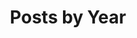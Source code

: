 ---
title: "Posts by Year"
permalink: /posts/
redirect_from:
  - /blog/
layout: posts
author_profile: true
classes: wide
header:
  overlay_color: "#000"
  overlay_filter: "0.5"
  overlay_image: /assets/images/Colosseum-panorama.jpg
  teaser: /assets/images/Colosseum-panorama.jpg
  actions:
    - label: "🗃️ by Category"
      url: "/categories"
    - label: "📑 by Tags"
      url: "/tags"
sidebar:
  - nav: "about"
---